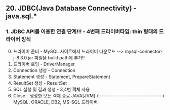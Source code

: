 ## 20. JDBC(Java Database Connectivity) - java.sql.*

### 1. JDBC API를 이용한 연결 단계!!! - 4번째 드라이버타입: thin 형태의 드라이버 방식
0. 드라이버 준비 - MySQL 사이트에서 드라이버 다운로드
   --> mysql-connector-j-8.3.0.jar 파일을 build path에 추가!!
1. 드라이버 로딩  - DriverManager
2. Connection 생성 - Connection
3. Statement 생성 - Statement, PrepareStatement
4. ResultSet 생성 - ResultSet
5. SQL 실행 및 결과 생성 - 3,4번 객체 사용
6. Close - 생성한 모든 객체 종료
		JAVA[JVM]  <---------------------------->  MySQL, ORACLE, DB2, MS-SQL
						드라이버
